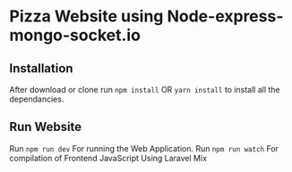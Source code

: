 # Pizza Website using Node-express-mongo-socket.io





## Installation 
After download or clone run `npm install` OR `yarn install` to install all the dependancies.


## Run Website
Run `npm run dev` For running the Web Application. 
Run `npm run watch` For compilation of Frontend JavaScript Using Laravel Mix

